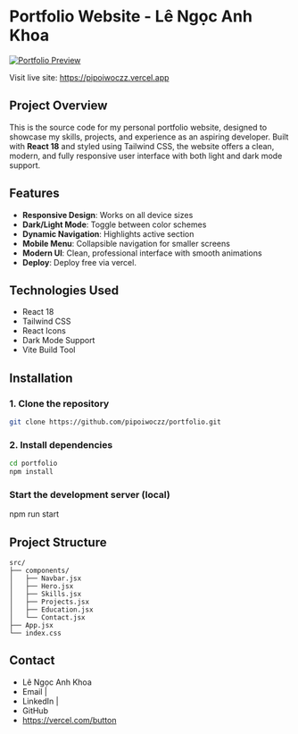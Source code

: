 # Portfolio Website - Lê Ngọc Anh Khoa
[![Portfolio Preview](https://drive.google.com/file/d/136WJ0dKZlBZ4374SRl-LzR61Jv9fwAkt/view?usp=drive_link)](https://pipoiwoczz.vercel.app)

Visit live site: https://pipoiwoczz.vercel.app

## Project Overview

This is the source code for my personal portfolio website, designed to showcase my skills, projects, and experience as an aspiring developer. Built with **React 18** and styled using Tailwind CSS, the website offers a clean, modern, and fully responsive user interface with both light and dark mode support.

## Features
- **Responsive Design**: Works on all device sizes
- **Dark/Light Mode**: Toggle between color schemes
- **Dynamic Navigation**: Highlights active section
- **Mobile Menu**: Collapsible navigation for smaller screens
- **Modern UI**: Clean, professional interface with smooth animations
- **Deploy**: Deploy free via vercel.

## Technologies Used
- React 18
- Tailwind CSS
- React Icons
- Dark Mode Support
- Vite Build Tool

## Installation
### 1. Clone the repository
```bash
git clone https://github.com/pipoiwoczz/portfolio.git
```
### 2. Install dependencies
```bash
cd portfolio
npm install
```
### Start the development server (local)
npm run start

## Project Structure
```
src/
├── components/
│   ├── Navbar.jsx
│   ├── Hero.jsx
│   ├── Skills.jsx
│   ├── Projects.jsx
│   ├── Education.jsx
│   └── Contact.jsx
├── App.jsx
└── index.css
```

## Contact
- Lê Ngọc Anh Khoa
- Email |
- LinkedIn |
- GitHub
- https://vercel.com/button